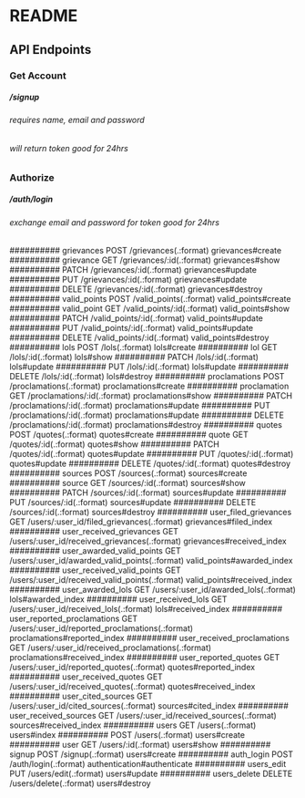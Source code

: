 # README

## API Endpoints

### Get Account

##### /signup
###### requires name, email and password
###### will return token good for 24hrs

### Authorize

##### /auth/login
###### exchange email and password for token good for 24hrs

########## grievances POST   /grievances(.:format)                            grievances#create
##########                   grievance GET    /grievances/:id(.:format)                        grievances#show
##########                             PATCH  /grievances/:id(.:format)                        grievances#update
##########                             PUT    /grievances/:id(.:format)                        grievances#update
##########                             DELETE /grievances/:id(.:format)                        grievances#destroy
##########                valid_points POST   /valid_points(.:format)                          valid_points#create
##########                 valid_point GET    /valid_points/:id(.:format)                      valid_points#show
##########                             PATCH  /valid_points/:id(.:format)                      valid_points#update
##########                             PUT    /valid_points/:id(.:format)                      valid_points#update
##########                             DELETE /valid_points/:id(.:format)                      valid_points#destroy
##########                        lols POST   /lols(.:format)                                  lols#create
##########                         lol GET    /lols/:id(.:format)                              lols#show
##########                             PATCH  /lols/:id(.:format)                              lols#update
##########                             PUT    /lols/:id(.:format)                              lols#update
##########                             DELETE /lols/:id(.:format)                              lols#destroy
##########               proclamations POST   /proclamations(.:format)                         proclamations#create
##########                proclamation GET    /proclamations/:id(.:format)                     proclamations#show
##########                             PATCH  /proclamations/:id(.:format)                     proclamations#update
##########                             PUT    /proclamations/:id(.:format)                     proclamations#update
##########                             DELETE /proclamations/:id(.:format)                     proclamations#destroy
##########                      quotes POST   /quotes(.:format)                                quotes#create
##########                       quote GET    /quotes/:id(.:format)                            quotes#show
##########                             PATCH  /quotes/:id(.:format)                            quotes#update
##########                             PUT    /quotes/:id(.:format)                            quotes#update
##########                             DELETE /quotes/:id(.:format)                            quotes#destroy
##########                     sources POST   /sources(.:format)                               sources#create
##########                      source GET    /sources/:id(.:format)                           sources#show
##########                             PATCH  /sources/:id(.:format)                           sources#update
##########                             PUT    /sources/:id(.:format)                           sources#update
##########                             DELETE /sources/:id(.:format)                           sources#destroy
##########       user_filed_grievances GET    /users/:user_id/filed_grievances(.:format)       grievances#filed_index
##########    user_received_grievances GET    /users/:user_id/received_grievances(.:format)    grievances#received_index
##########   user_awarded_valid_points GET    /users/:user_id/awarded_valid_points(.:format)   valid_points#awarded_index
##########  user_received_valid_points GET    /users/:user_id/received_valid_points(.:format)  valid_points#received_index
##########           user_awarded_lols GET    /users/:user_id/awarded_lols(.:format)           lols#awarded_index
##########          user_received_lols GET    /users/:user_id/received_lols(.:format)          lols#received_index
########## user_reported_proclamations GET    /users/:user_id/reported_proclamations(.:format) proclamations#reported_index
########## user_received_proclamations GET    /users/:user_id/received_proclamations(.:format) proclamations#received_index
##########        user_reported_quotes GET    /users/:user_id/reported_quotes(.:format)        quotes#reported_index
##########        user_received_quotes GET    /users/:user_id/received_quotes(.:format)        quotes#received_index
##########          user_cited_sources GET    /users/:user_id/cited_sources(.:format)          sources#cited_index
##########       user_received_sources GET    /users/:user_id/received_sources(.:format)       sources#received_index
##########                       users GET    /users(.:format)                                 users#index
##########                             POST   /users(.:format)                                 users#create
##########                        user GET    /users/:id(.:format)                             users#show
##########                      signup POST   /signup(.:format)                                users#create
##########                  auth_login POST   /auth/login(.:format)                            authentication#authenticate
##########                  users_edit PUT    /users/edit(.:format)                            users#update
##########                users_delete DELETE /users/delete(.:format)                          users#destroy
